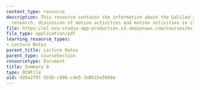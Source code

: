 ```yaml
---
content_type: resource
description: This resource contains the information about the Galileo's experimental
  research, discussion of motion activities and motion activities in class.
file: https://ol-ocw-studio-app-production.s3.amazonaws.com/courses/ec-050-recreate-experiments-from-history-inform-the-future-from-the-past-galileo-january-iap-2010/dd9a279f5b3bc896c4e53a851ba5948a_MITEC_050IAP10_sum08.pdf
file_type: application/pdf
learning_resource_types:
- Lecture Notes
parent_title: Lecture Notes
parent_type: CourseSection
resourcetype: Document
title: Summary 8
type: OCWFile
uid: dd9a279f-5b3b-c896-c4e5-3a851ba5948a
---
```

